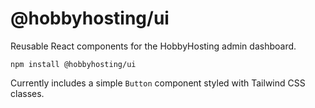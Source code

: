 # @hobbyhosting/ui

Reusable React components for the HobbyHosting admin dashboard.

```
npm install @hobbyhosting/ui
```

Currently includes a simple `Button` component styled with Tailwind CSS classes.
